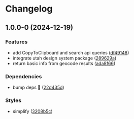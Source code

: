 # Changelog

## 1.0.0-0 (2024-12-19)


### Features

* add CopyToClipboard and search api queries ([df49148](https://github.com/agrc/address-verification/commit/df491484856e47902333c85c256ab799a2341aba))
* integrate utah design system package ([289629a](https://github.com/agrc/address-verification/commit/289629a4a1d2b19ee5b777a88fbeb857ef468a10))
* return basic info from geocode results ([ada8f66](https://github.com/agrc/address-verification/commit/ada8f661e92715705d26f244631bb1626288c876))


### Dependencies

* bump deps 🌲 ([22d435d](https://github.com/agrc/address-verification/commit/22d435d241752e1cb67ce03e22c9215c6ff028f1))


### Styles

* simplify ([3208b5c](https://github.com/agrc/address-verification/commit/3208b5cc4762f219f3e6855564d2891953fa3b08))
